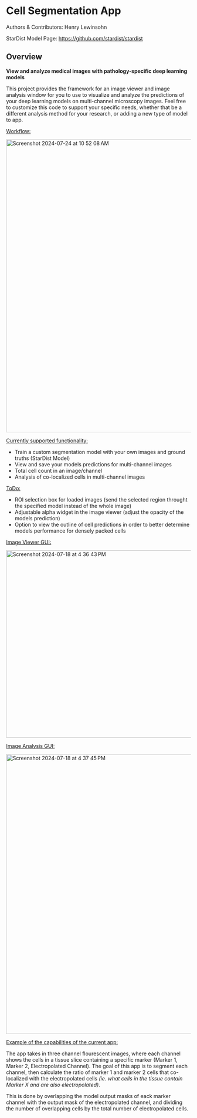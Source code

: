 # Cell Segmentation App
Authors & Contributors: Henry Lewinsohn

StarDist Model Page: https://github.com/stardist/stardist

## Overview
**View and analyze medical images with pathology-specific deep learning models**

This project provides the framework for an image viewer and image analysis window for you to use to visualize and analyze the predictions of your deep learning models on multi-channel microscopy images. Feel free to customize this code to support your specific needs, whether that be a different analysis method for your research, or adding a new type of model to app.


<ins>Workflow:</ins>



<img width="799" alt="Screenshot 2024-07-24 at 10 52 08 AM" src="https://github.com/user-attachments/assets/14c078ba-d458-4d78-8f3b-2f1255c7a28d">



<ins>Currently supported functionality:</ins>
  - Train a custom segmentation model with your own images and ground truths (StarDist Model)
  - View and save your models predictions for multi-channel images
  - Total cell count in an image/channel
  - Analysis of co-localized cells in multi-channel images

<ins>ToDo:</ins>
  - ROI selection box for loaded images (send the selected region throught the specified model instead of the whole image)
  - Adjustable alpha widget in the image viewer (adjust the opacity of the models prediction)
  - Option to view the outline of cell predictions in order to better determine models performance for densely packed cells


<ins>Image Viewer GUI:</ins>


<img width="511" alt="Screenshot 2024-07-18 at 4 36 43 PM" src="https://github.com/user-attachments/assets/9df11d9b-764d-4e81-b9b5-d090204f6741">


<ins>Image Analysis GUI:</ins>

<img width="763" alt="Screenshot 2024-07-18 at 4 37 45 PM" src="https://github.com/user-attachments/assets/f8459f68-2a18-47b1-8c74-1190bf11cdff">


<ins>Example of the capabilities of the current app:</ins>

The app takes in three channel flourescent images, where each channel shows the cells in a tissue slice containing a specific marker (Marker 1, Marker 2, Electropolated Channel). The goal of this app is to segment each channel, then calculate the ratio of marker 1 and marker 2 cells that co-localized with the electropolated cells *(ie. what cells in the tissue contain Marker X and are also electropolated)*. 

This is done by overlapping the model output masks of eack marker channel with the output mask of the electropolated channel, and dividing the number of overlapping cells by the total number of electropolated cells.

